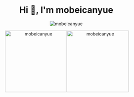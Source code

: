 <h1 align="center">Hi 👋, I'm mobeicanyue</h1>
<p align="center"> <img src="https://komarev.com/ghpvc/?username=mobeicanyue&label=Profile%20views&color=0e75b6&style=flat-square" alt="mobeicanyue" /> </p>

<p align="center">&nbsp;<img height="200" src="https://github-readme-stats-mobeicanyue.vercel.app/api?username=mobeicanyue&show_icons=true&locale=en" alt="mobeicanyue" /><img height="200" src="https://github-readme-stats-mobeicanyue.vercel.app/api/top-langs?username=mobeicanyue&hide=html,css&show_icons=true&locale=en&layout=compact" alt="mobeicanyue" /></p>

